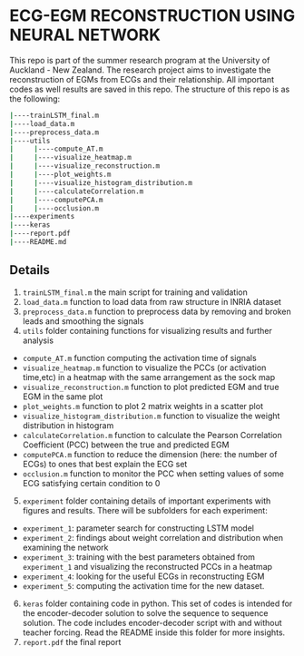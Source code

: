 # **ECG-EGM RECONSTRUCTION USING NEURAL NETWORK**
This repo is part of the summer research program at the University of Auckland - New Zealand. The research project aims to investigate the reconstruction of EGMs from ECGs and their relationship. All important codes as well results are saved in this repo. The structure of this repo is as the following:
```bash
|----trainLSTM_final.m
|----load_data.m
|----preprocess_data.m
|----utils
|     |----compute_AT.m
|     |----visualize_heatmap.m
|     |----visualize_reconstruction.m
|     |----plot_weights.m
|     |----visualize_histogram_distribution.m
|     |----calculateCorrelation.m
|     |----computePCA.m
|     |----occlusion.m
|----experiments
|----keras
|----report.pdf
|----README.md
```
## **Details**
1. `trainLSTM_final.m` the main script for training and validation
2. `load_data.m` function to load data from raw structure in INRIA dataset
3. `preprocess_data.m` function to preprocess data by removing and broken leads and smoothing the signals
4. `utils` folder containing functions for visualizing results and further analysis
+ `compute_AT.m` function computing the activation time of signals
+ `visualize_heatmap.m` function to visualize the PCCs (or activation time,etc) in a heatmap with the same arrangement as the sock map
+ `visualize_reconstruction.m` function to plot predicted EGM and true EGM in the same plot
+ `plot_weights.m` function to plot 2 matrix weights in a scatter plot
+ `visualize_histogram_distribution.m` function to visualize the weight distribution in histogram
+ `calculateCorrelation.m` function to calculate the Pearson Correlation Coefficient (PCC) between the true and predicted EGM
+ `computePCA.m` function to reduce the dimension (here: the number of ECGs) to ones that best explain the ECG set
+ `occlusion.m` function to monitor the PCC when setting values of some ECG satisfying certain condition to 0

5. `experiment` folder containing details of important experiments with figures and results. There will be subfolders for each experiment:
+ `experiment_1`: parameter search for constructing LSTM model
+ `experiment_2`: findings about weight correlation and distribution when examining the network
+ `experiment_3`: training with the best parameters obtained from `experiment_1` and visualizing the reconstructed PCCs in a heatmap
+ `experiment_4`: looking for the useful ECGs in reconstructing EGM
+ `experiment_5`: computing the activation time for the new dataset.

6. `keras` folder containing code in python. This set of codes is intended for the encoder-decoder solution to solve the sequence to sequence solution. The code includes encoder-decoder script with and without teacher forcing. Read the README inside this folder for more insights.
7. `report.pdf` the final report

